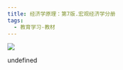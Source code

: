 ```yaml
---
title: 经济学原理：第7版.宏观经济学分册
tags:
  - 教育学习-教材
---
```


![](https://cdn.weread.qq.com/weread/cover/20/cpplatform_f1nlmoyyqugx2brznf7xxd/s_cpplatform_f1nlmoyyqugx2brznf7xxd1675933193.jpg)

undefined